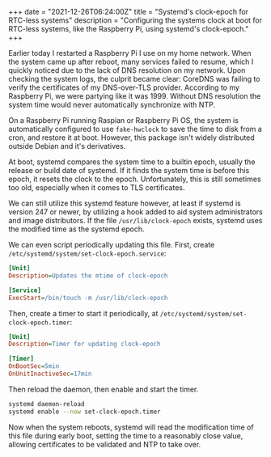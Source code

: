 +++
date = "2021-12-26T06:24:00Z"
title = "Systemd's clock-epoch for RTC-less systems"
description = "Configuring the systems clock at boot for RTC-less systems, like the Raspberry Pi, using systemd's clock-epoch."
+++

Earlier today I restarted a Raspberry Pi I use on my home network. When the system came up after reboot, many services failed to resume, which I quickly noticed due to the lack of DNS resolution on my network. Upon checking the system logs, the culprit became clear: CoreDNS was failing to verify the certificates of my DNS-over-TLS provider. According to my Raspberry Pi, we were partying like it was 1999. Without DNS resolution the system time would never automatically synchronize with NTP.

On a Raspberry Pi running Raspian or Raspberry Pi OS, the system is automatically configured to use `fake-hwclock` to save the time to disk from a cron, and restore it at boot. However, this package isn't widely distributed outside Debian and it's derivatives.

At boot, systemd compares the system time to a builtin epoch, usually the release or build date of systemd. If it finds the system time is before this epoch, it resets the clock to the epoch. Unfortunately, this is still sometimes too old, especially when it comes to TLS certificates.

We can still utilize this systemd feature however, at least if systemd is version 247 or newer, by utilizing a hook added to aid system administrators and image distributors. If the file `/usr/lib/clock-epoch` exists, systemd uses the modified time as the systemd epoch.

We can even script periodically updating this file. First, create `/etc/systemd/system/set-clock-epoch.service`:


```ini
[Unit]
Description=Updates the mtime of clock-epoch

[Service]
ExecStart=/bin/touch -m /usr/lib/clock-epoch
```

Then, create a timer to start it periodically, at `/etc/systemd/system/set-clock-epoch.timer`:

```ini
[Unit]
Description=Timer for updating clock-epoch

[Timer]
OnBootSec=5min
OnUnitInactiveSec=17min
```

Then reload the daemon, then enable and start the timer.

```bash
systemd daemon-reload
systemd enable --now set-clock-epoch.timer
```

Now when the system reboots, systemd will read the modification time of this file during early boot, setting the time to a reasonably close value, allowing certificates to be validated and NTP to take over.
